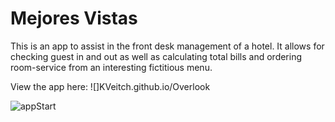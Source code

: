 # Mejores Vistas

This is an app to assist in the front desk management of a hotel.  It allows for checking guest in and out as well as calculating total bills and ordering room-service from an interesting fictitious menu.

View the app here:
![]KVeitch.github.io/Overlook


![appStart](src/images/overlook.gif)

